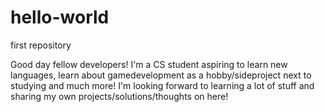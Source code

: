 # hello-world
first repository

Good day fellow developers!
I'm a CS student aspiring to learn new languages, learn about gamedevelopment as a hobby/sideproject next to studying and much more!
I'm looking forward to learning a lot of stuff and sharing my own projects/solutions/thoughts on here!


